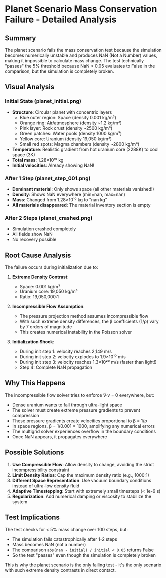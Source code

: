# Planet Scenario Mass Conservation Failure - Detailed Analysis

## Summary
The planet scenario fails the mass conservation test because the simulation becomes numerically unstable and produces NaN (Not a Number) values, making it impossible to calculate mass change. The test technically "passes" the 5% threshold because NaN < 0.05 evaluates to False in the comparison, but the simulation is completely broken.

## Visual Analysis

### Initial State (planet_initial.png)
- **Structure**: Circular planet with concentric layers
  - Blue outer region: Space (density 0.001 kg/m³)
  - Orange ring: Air/atmosphere (density ~1.2 kg/m³)
  - Pink layer: Rock crust (density ~2500 kg/m³)  
  - Green patches: Water pools (density 1000 kg/m³)
  - Yellow core: Uranium (density 19,050 kg/m³)
  - Small red spots: Magma chambers (density ~2800 kg/m³)
- **Temperature**: Realistic gradient from hot uranium core (2288K) to cool space (3K)
- **Total mass**: 1.28×10¹⁰ kg
- **Initial velocities**: Already showing NaN!

### After 1 Step (planet_step_001.png)
- **Dominant material**: Only shows space (all other materials vanished!)
- **Density**: Shows NaN everywhere (min=nan, max=nan)
- **Mass**: Changed from 1.28×10¹⁰ kg to "nan kg"
- **All materials disappeared**: The material inventory section is empty

### After 2 Steps (planet_crashed.png)
- Simulation crashed completely
- All fields show NaN
- No recovery possible

## Root Cause Analysis

The failure occurs during initialization due to:

1. **Extreme Density Contrast**: 
   - Space: 0.001 kg/m³
   - Uranium core: 19,050 kg/m³
   - Ratio: 19,050,000:1

2. **Incompressible Flow Assumption**:
   - The pressure projection method assumes incompressible flow
   - With such extreme density differences, the β coefficients (1/ρ) vary by 7 orders of magnitude
   - This creates numerical instability in the Poisson solver

3. **Initialization Shock**:
   - During init step 1: velocity reaches 2,149 m/s
   - During init step 2: velocity explodes to 1.9×10¹⁰ m/s
   - During init step 3: velocity reaches 1.3×10²⁰ m/s (faster than light!)
   - Step 4: Complete NaN propagation

## Why This Happens

The incompressible flow solver tries to enforce ∇·v = 0 everywhere, but:
- Dense uranium wants to fall through ultra-light space
- The solver must create extreme pressure gradients to prevent compression
- These pressure gradients create velocities proportional to β = 1/ρ
- In space regions, β = 1/0.001 = 1000, amplifying any numerical errors
- The multigrid solver experiences overflow in the boundary conditions
- Once NaN appears, it propagates everywhere

## Possible Solutions

1. **Use Compressible Flow**: Allow density to change, avoiding the strict incompressibility constraint
2. **Limit Density Ratios**: Cap the maximum density ratio (e.g., 1000:1)
3. **Different Space Representation**: Use vacuum boundary conditions instead of ultra-low density fluid
4. **Adaptive Timestepping**: Start with extremely small timesteps (< 1e-6 s)
5. **Regularization**: Add numerical damping or viscosity to stabilize the system

## Test Implications

The test checks for < 5% mass change over 100 steps, but:
- The simulation fails catastrophically after 1-2 steps
- Mass becomes NaN (not a number)
- The comparison `abs(nan - initial) / initial < 0.05` returns False
- So the test "passes" even though the simulation is completely broken

This is why the planet scenario is the only failing test - it's the only scenario with such extreme density contrasts in direct contact.